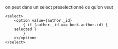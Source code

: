 on peut dans un select preselectionné ce qu'on veut
```JSX
<select>
    <option value={author._id}
        { if (author._id === book.author.id) {
    selected }
        }
    ></option>
</select>

```